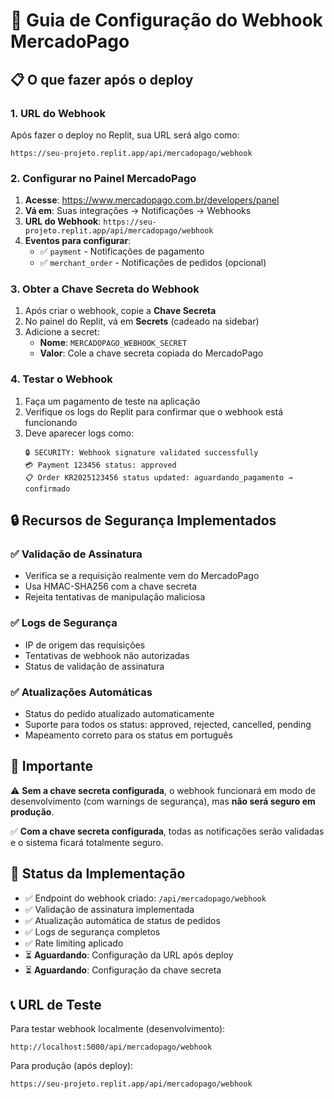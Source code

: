 # 🎯 Guia de Configuração do Webhook MercadoPago

## 📋 O que fazer após o deploy

### 1. URL do Webhook
Após fazer o deploy no Replit, sua URL será algo como:
```
https://seu-projeto.replit.app/api/mercadopago/webhook
```

### 2. Configurar no Painel MercadoPago

1. **Acesse**: https://www.mercadopago.com.br/developers/panel
2. **Vá em**: Suas integrações → Notificações → Webhooks
3. **URL do Webhook**: `https://seu-projeto.replit.app/api/mercadopago/webhook`
4. **Eventos para configurar**:
   - ✅ `payment` - Notificações de pagamento
   - ✅ `merchant_order` - Notificações de pedidos (opcional)

### 3. Obter a Chave Secreta do Webhook

1. Após criar o webhook, copie a **Chave Secreta**
2. No painel do Replit, vá em **Secrets** (cadeado na sidebar)
3. Adicione a secret:
   - **Nome**: `MERCADOPAGO_WEBHOOK_SECRET`
   - **Valor**: Cole a chave secreta copiada do MercadoPago

### 4. Testar o Webhook

1. Faça um pagamento de teste na aplicação
2. Verifique os logs do Replit para confirmar que o webhook está funcionando
3. Deve aparecer logs como:
   ```
   🔒 SECURITY: Webhook signature validated successfully
   💳 Payment 123456 status: approved
   📋 Order KR2025123456 status updated: aguardando_pagamento → confirmado
   ```

## 🔒 Recursos de Segurança Implementados

### ✅ Validação de Assinatura
- Verifica se a requisição realmente vem do MercadoPago
- Usa HMAC-SHA256 com a chave secreta
- Rejeita tentativas de manipulação maliciosa

### ✅ Logs de Segurança
- IP de origem das requisições
- Tentativas de webhook não autorizadas
- Status de validação de assinatura

### ✅ Atualizações Automáticas
- Status do pedido atualizado automaticamente
- Suporte para todos os status: approved, rejected, cancelled, pending
- Mapeamento correto para os status em português

## 🚨 Importante

⚠️ **Sem a chave secreta configurada**, o webhook funcionará em modo de desenvolvimento (com warnings de segurança), mas **não será seguro em produção**.

✅ **Com a chave secreta configurada**, todas as notificações serão validadas e o sistema ficará totalmente seguro.

## 🎯 Status da Implementação

- ✅ Endpoint do webhook criado: `/api/mercadopago/webhook`
- ✅ Validação de assinatura implementada
- ✅ Atualização automática de status de pedidos
- ✅ Logs de segurança completos
- ✅ Rate limiting aplicado
- ⏳ **Aguardando**: Configuração da URL após deploy
- ⏳ **Aguardando**: Configuração da chave secreta

## 📞 URL de Teste

Para testar webhook localmente (desenvolvimento):
```
http://localhost:5000/api/mercadopago/webhook
```

Para produção (após deploy):
```
https://seu-projeto.replit.app/api/mercadopago/webhook
```